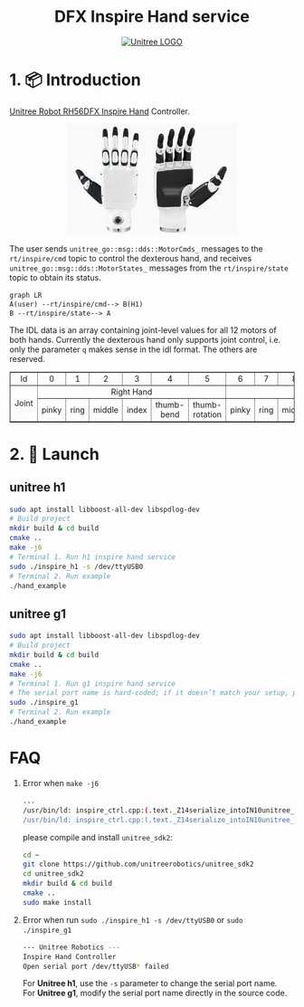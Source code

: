<div align="center">
  <h1 align="center">DFX Inspire Hand service</h1>
  <a href="https://www.unitree.com/" target="_blank">
    <img src="https://www.unitree.com/images/0079f8938336436e955ea3a98c4e1e59.svg" alt="Unitree LOGO" width="15%">
  </a>
</div>

# 1. 📦 Introduction

[Unitree Robot RH56DFX Inspire Hand](https://support.unitree.com/home/en/H1_developer/Dexterous_hand) Controller.

<div align="center">
  <img src="doc/img/RH56.png" width="300"/>
</div>


The user sends `unitree_go::msg::dds::MotorCmds_` messages to the `rt/inspire/cmd` topic to control the dexterous hand,
and receives `unitree_go::msg::dds::MotorStates_` messages from the `rt/inspire/state` topic to obtain its status.

```mermaid
graph LR
A(user) --rt/inspire/cmd--> B(H1)
B --rt/inspire/state--> A
```

The IDL data is an array containing joint-level values for all 12 motors of both hands.
Currently the dexterous hand only supports joint control, i.e. only the parameter `q` makes sense in the idl format. The others are reserved.


<div style="text-align: center;">
<table border="1">
  <tr>
    <td>Id</td>
    <td>0</td>
    <td>1</td>
    <td>2</td>
    <td>3</td>
    <td>4</td>
    <td>5</td>
    <td>6</td>
    <td>7</td>
    <td>8</td>
    <td>9</td>
    <td>10</td>
    <td>11</td>
  </tr>
  <tr>
    <td rowspan="2">Joint</td>
    <td colspan="6">Right Hand</td>
    <td colspan="6">Left Hand</td>
  </tr>
  <tr>
    <td>pinky</td>
    <td>ring</td>
    <td>middle</td>
    <td>index</td>
    <td>thumb-bend</td>
    <td>thumb-rotation</td>
    <td>pinky</td>
    <td>ring</td>
    <td>middle</td>
    <td>index</td>
    <td>thumb-bend</td>
    <td>thumb-rotation</td>
  </tr>
</table>
</div>


# 2. 🚀 Launch

## unitree h1
```bash
sudo apt install libboost-all-dev libspdlog-dev
# Build project
mkdir build & cd build
cmake ..
make -j6
# Terminal 1. Run h1 inspire hand service
sudo ./inspire_h1 -s /dev/ttyUSB0
# Terminal 2. Run example
./hand_example
```

## unitree g1
```bash
sudo apt install libboost-all-dev libspdlog-dev
# Build project
mkdir build & cd build
cmake ..
make -j6
# Terminal 1. Run g1 inspire hand service
# The serial port name is hard-coded; if it doesn’t match your setup, please edit it directly in the source.
sudo ./inspire_g1
# Terminal 2. Run example
./hand_example
```

# FAQ
1. Error when `make -j6`
    ```bash
    ...
    /usr/bin/ld: inspire_ctrl.cpp:(.text._Z14serialize_intoIN10unitree_go3msg4dds_12MotorStates_EN3org7eclipse10cyclonedds4core3cdr14xcdr_v2_streamEEbPvmRKT_b[_Z14serialize_intoIN10unitree_go3msg4dds_12MotorStates_EN3org7eclipse10cyclonedds4core3cdr14xcdr_v2_streamEEbPvmRKT_b]+0x2be): undefined reference to `org::eclipse::cyclonedds::core::cdr::xcdr_v2_stream::finish_member(org::eclipse::cyclonedds::core::cdr::entity_properties&, bool)'
    /usr/bin/ld: inspire_ctrl.cpp:(.text._Z14serialize_intoIN10unitree_go3msg4dds_12MotorStates_EN3org7eclipse10cyclonedds4core3cdr14xcdr_v2_streamEEbPvmRKT_b[_Z14serialize_intoIN10unitree_go3msg4dds_12MotorStates_EN3org7eclipse10cyclonedds4core3cdr14xcdr_v2_streamEEbPvmRKT_b]+0x2d9): undefined reference to `org::eclipse::cyclonedds::core::cdr::xcdr_v2_stream::finish_struct(org::eclipse::cyclonedds::core::cdr::entity_properties&)'
    
    ```
    please compile and install `unitree_sdk2`:
    ```bash
    cd ~
    git clone https://github.com/unitreerobotics/unitree_sdk2
    cd unitree_sdk2
    mkdir build & cd build
    cmake ..
    sudo make install
    ```
2. Error when run `sudo ./inspire_h1 -s /dev/ttyUSB0` or `sudo ./inspire_g1`
    ```bash
    --- Unitree Robotics --- 
    Inspire Hand Controller  
    Open serial port /dev/ttyUSB* failed
    ```
    For **Unitree h1**, use the `-s` parameter to change the serial port name.  
    For **Unitree g1**, modify the serial port name directly in the source code.
